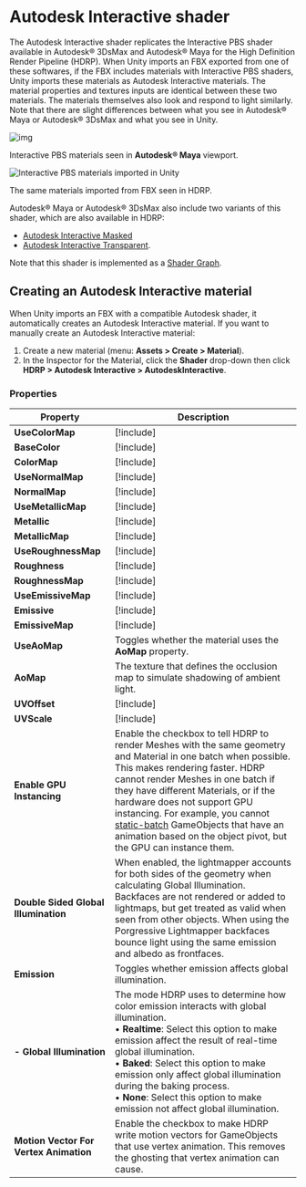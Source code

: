 # Autodesk Interactive shader

The Autodesk Interactive shader replicates the Interactive PBS shader available in Autodesk® 3DsMax and Autodesk® Maya for the High Definition Render Pipeline (HDRP). When Unity imports an FBX exported from one of these softwares, if the FBX includes materials with Interactive PBS shaders, Unity imports these materials as Autodesk Interactive materials. The material properties and textures inputs are identical between these two materials. The materials themselves also look and respond to light similarly. Note that there are slight differences between what you see in Autodesk® Maya or Autodesk® 3DsMax and what you see in Unity.

![img](https://lh3.googleusercontent.com/T02eER1w_cblTlw4VQu8bKaCqo_QZmPLaWP_73OEqgh8LroKr8uVd6uUornm64R0ANPU8x11176MBTcd_WEJqpm_29uUkCUgSAH8z8GzNYMcLdDx87dIgFXji_fu0bqaf7jDkrUO)

Interactive PBS materials seen in **Autodesk® Maya** viewport.

![Interactive PBS materials imported in Unity](https://lh3.googleusercontent.com/ZpWu62eJNvhppjuw-t6J_beVHjZrCYGZVW07hvrz6Kyt2x1YdTrqX763Xy2f_Q1azWcRMGJZkwkHxmFlfxVXVpQEs2PTTYJDhB_opedVCj0fyM1VK-dBZLhqbglxxIsZUSN8LEwt)

The same materials imported from FBX seen in HDRP.

Autodesk® Maya or Autodesk® 3DsMax also include two variants of this shader, which are also available in HDRP:

- [Autodesk Interactive Masked](Autodesk-Interactive-Shader-Masked.md)
- [Autodesk Interactive Transparent](Autodesk-Interactive-Shader-Transparent.md).

Note that this shader is implemented as a [Shader Graph](https://docs.unity3d.com/Packages/com.unity.shadergraph@latest/index.html).

## **Creating an Autodesk Interactive material**

When Unity imports an FBX with a compatible Autodesk shader, it automatically creates an Autodesk Interactive material. If you want to manually create an Autodesk Interactive material:

1. Create a new material (menu: **Assets > Create > Material**).
2. In the Inspector for the Material, click the **Shader** drop-down then click **HDRP > Autodesk Interactive > AutodeskInteractive**.

### **Properties**

| **Property** | **Description** |
| -------------------------------------- | ------------------------------------------------------------ |
|**UseColorMap**|[!include[](Snippets/ShaderProperties/Autodesk-Interactive-UseColorMap.md)]|
|**BaseColor**|[!include[](Snippets/ShaderProperties/Autodesk-Interactive-BaseColor.md)]|
|**ColorMap**|[!include[](Snippets/ShaderProperties/Autodesk-Interactive-ColorMap.md)]|
|**UseNormalMap**|[!include[](Snippets/ShaderProperties/Autodesk-Interactive-UseNormalMap.md)]|
|**NormalMap**|[!include[](Snippets/ShaderProperties/Autodesk-Interactive-NormalMap.md)]|
|**UseMetallicMap**|[!include[](Snippets/ShaderProperties/Autodesk-Interactive-UseMetallicMap.md)]|
|**Metallic**|[!include[](Snippets/ShaderProperties/Autodesk-Interactive-Metallic.md)]|
|**MetallicMap**|[!include[](Snippets/ShaderProperties/Autodesk-Interactive-MetallicMap.md)]|
|**UseRoughnessMap**|[!include[](Snippets/ShaderProperties/Autodesk-Interactive-UseRoughnessMap.md)]|
|**Roughness**|[!include[](Snippets/ShaderProperties/Autodesk-Interactive-Roughness.md)]|
|**RoughnessMap**|[!include[](Snippets/ShaderProperties/Autodesk-Interactive-RoughnessMap.md)]|
|**UseEmissiveMap**|[!include[](Snippets/ShaderProperties/Autodesk-Interactive-UseEmissiveMap.md)]|
|**Emissive**|[!include[](Snippets/ShaderProperties/Autodesk-Interactive-Emissive.md)]|
|**EmissiveMap**|[!include[](Snippets/ShaderProperties/Autodesk-Interactive-EmissiveMap.md)]|
| **UseAoMap**                           | Toggles whether the material uses the **AoMap** property.    |
| **AoMap**                              | The texture that defines the occlusion map to simulate shadowing of ambient light. |
|**UVOffset**|[!include[](Snippets/ShaderProperties/Autodesk-Interactive-UVOffset.md)]|
|**UVScale**|[!include[](Snippets/ShaderProperties/Autodesk-Interactive-UVScale.md)]|
| **Enable GPU Instancing**              | Enable the checkbox to tell HDRP to render Meshes with the same geometry and Material in one batch when possible. This makes rendering faster. HDRP cannot render Meshes in one batch if they have different Materials, or if the hardware does not support GPU instancing. For example, you cannot [static-batch](https://docs.unity3d.com/Manual/DrawCallBatching.html) GameObjects that have an animation based on the object pivot, but the GPU can instance them. |
| **Double Sided Global Illumination**   | When enabled, the lightmapper accounts for both sides of the geometry when calculating Global Illumination. Backfaces are not rendered or added to lightmaps, but get treated as valid when seen from other objects. When using the Porgressive Lightmapper backfaces bounce light using the same emission and albedo as frontfaces. |
| **Emission**                           | Toggles whether emission affects global illumination.        |
| **- Global Illumination**              | The mode HDRP uses to determine how color emission interacts with global illumination.<br />&#8226; **Realtime**: Select this option to make emission affect the result of real-time global illumination.<br />&#8226; **Baked**: Select this option to make emission only affect global illumination during the baking process.<br />&#8226; **None**: Select this option to make emission not affect global illumination. |
| **Motion Vector For Vertex Animation** | Enable the checkbox to make HDRP write motion vectors for GameObjects that use vertex animation. This removes the ghosting that vertex animation can cause. |

##  